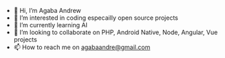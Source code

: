 - 👋 Hi, I’m Agaba Andrew
- 👀 I’m interested in coding especailly open source projects
- 🌱 I’m currently learning AI
- 💞️ I’m looking to collaborate on PHP, Android Native, Node, Angular, Vue projects
- 📫 How to reach me on agabaandre@gmail.com

<!---
agabaandre/agabaandre is a ✨ special ✨ repository because its `README.md` (this file) appears on your GitHub profile.
You can click the Preview link to take a look at your changes.
--->
